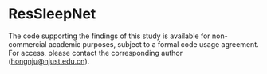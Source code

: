 # ResSleepNet

The code supporting the findings of this study is available for non-commercial academic purposes, subject to a formal code usage agreement. For access, please contact the corresponding author (hongnju@njust.edu.cn).
